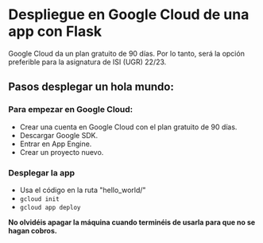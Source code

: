 # Despliegue en Google Cloud de una app con Flask

Google Cloud da un plan gratuito de 90 días. Por lo tanto, será la opción preferible para la asignatura de ISI (UGR) 22/23.

## Pasos desplegar un hola mundo:

### Para empezar en Google Cloud:
* Crear una cuenta en Google Cloud con el plan gratuito de 90 días.
* Descargar Google SDK.
* Entrar en App Engine.
* Crear un proyecto nuevo.

### Desplegar la app
* Usa el código en la ruta "hello_world/"
* `gcloud init`
* `gcloud app deploy`

**No olvidéis apagar la máquina cuando terminéis de usarla para que no se hagan cobros.**
